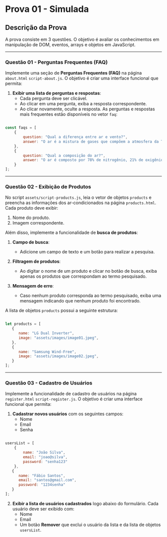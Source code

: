 # Prova 01 - Simulada

## Descrição da Prova

A prova consiste em 3 questões. O objetivo é avaliar os conhecimentos em manipulação de DOM, eventos, arrays e objetos em JavaScript.

---

### Questão 01 - Perguntas Frequentes (FAQ)

Implemente uma seção de **Perguntas Frequentes (FAQ)** na página `about.html` `script-about.js`. O objetivo é criar uma interface funcional que permita:

1. **Exibir uma lista de perguntas e respostas**:
   - Cada pergunta deve ser clicável.
   - Ao clicar em uma pergunta, exiba a resposta correspondente.
   - Ao clicar novamente, oculte a resposta.
As perguntas e respostas mais frequentes estão disponíveis no vetor `faq`:

```javascript

const faqs = [
    {
        question: "Qual a diferença entre ar e vento?",
        answer: "O ar é a mistura de gases que compõem a atmosfera da Terra, enquanto o vento é o movimento do ar causado por diferenças de pressão atmosférica."
    },
    {
        question: "Qual a composição do ar?",
        answer: "O ar é composto por 78% de nitrogênio, 21% de oxigênio, 0,93% de argônio, 0,04% de dióxido de carbono e outros gases em menor quantidade."
    }
];

```
---

### Questão 02 - Exibição de Produtos

No script `assets/script-products.js`, leia o vetor de objetos `products` e preencha as informações dos ar-condicionados na página `products.html`. Cada produto deve exibir:

1. Nome do produto.
2. Imagem correspondente.

Além disso, implemente a funcionalidade de **busca de produtos**:

1. **Campo de busca**:
   - Adicione um campo de texto e um botão para realizar a pesquisa.

2. **Filtragem de produtos**:
   - Ao digitar o nome de um produto e clicar no botão de busca, exiba apenas os produtos que correspondam ao termo pesquisado.

3. **Mensagem de erro**:
   - Caso nenhum produto corresponda ao termo pesquisado, exiba uma mensagem indicando que nenhum produto foi encontrado.


A lista de objetos `products` possui a seguinte estrutura:

```javascript

let products = [
   {
      name: "LG Dual Inverter",
      image: "assets/images/image01.jpeg",
   },
   {
      name: "Samsung Wind-Free",
      image: "assets/images/image02.jpeg",
   }
];

```
---

### Questão 03 - Cadastro de Usuários

Implemente a funcionalidade de cadastro de usuários na página `register.html` `script-register.js`. O objetivo é criar uma interface funcional que permita:

1. **Cadastrar novos usuários** com os seguintes campos:
   - Nome
   - Email
   - Senha
   
```javascript

usersList = [
    {
        name: "João Silva",
        email: "joao@silva",
        password: "senha123"
    },
   {
      name: "Fábio Santos",
      email: "santos@gmail.com",
      password: "1234senha"
   }
];

```

2. **Exibir a lista de usuários cadastrados** logo abaixo do formulário. Cada usuário deve ser exibido com:
   - Nome
   - Email
   - Um botão **Remover** que exclui o usuário da lista e da lista de objetos `usersList`.

